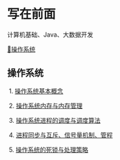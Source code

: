 # 写在前面
  计算机基础、Java、大数据开发

[🌟操作系统](#操作系统)

  

## 操作系统

​	1. [操作系统基本概念](https://github.com/ZJHowe/JavaAndData/blob/gh-pages/%E6%93%8D%E4%BD%9C%E7%B3%BB%E7%BB%9F%E7%9B%B8%E5%85%B3/%E6%93%8D%E4%BD%9C%E7%B3%BB%E7%BB%9F%E5%9F%BA%E6%9C%AC%E6%A6%82%E5%BF%B5.md)

​ 2. [操作系统内存与内存管理](https://github.com/ZJHowe/JavaAndData/blob/%E8%AE%A1%E7%AE%97%E6%9C%BA/%E6%93%8D%E4%BD%9C%E7%B3%BB%E7%BB%9F%E7%9B%B8%E5%85%B3/%E6%93%8D%E4%BD%9C%E7%B3%BB%E7%BB%9F%E7%9A%84%E8%BF%9B%E7%A8%8B%E5%92%8C%E7%BA%BF%E7%A8%8B%E5%9F%BA%E6%9C%AC%E7%9F%A5%E8%AF%86.md)

​ 3. [操作系统进程的调度与调度算法](https://github.com/ZJHowe/JavaAndData/blob/%E8%AE%A1%E7%AE%97%E6%9C%BA/%E6%93%8D%E4%BD%9C%E7%B3%BB%E7%BB%9F%E7%9B%B8%E5%85%B3/%E6%93%8D%E4%BD%9C%E7%B3%BB%E7%BB%9F%E8%BF%9B%E7%A8%8B%E7%9A%84%E8%B0%83%E5%BA%A6%E4%B8%8E%E8%B0%83%E5%BA%A6%E7%AE%97%E6%B3%95.md)

​ 4. [进程同步与互斥、信号量机制、管程](https://github.com/ZJHowe/JavaAndData/blob/%E8%AE%A1%E7%AE%97%E6%9C%BA/%E6%93%8D%E4%BD%9C%E7%B3%BB%E7%BB%9F%E7%9B%B8%E5%85%B3/%E8%BF%9B%E7%A8%8B%E5%90%8C%E6%AD%A5%E4%B8%8E%E4%BA%92%E6%96%A5%E3%80%81%E4%BF%A1%E5%8F%B7%E9%87%8F%E6%9C%BA%E5%88%B6%E3%80%81%E7%AE%A1%E7%A8%8B.md)

​ 5. [操作系统的死锁与处理策略](
https://github.com/ZJHowe/JavaAndData/blob/%E8%AE%A1%E7%AE%97%E6%9C%BA/%E6%93%8D%E4%BD%9C%E7%B3%BB%E7%BB%9F%E7%9B%B8%E5%85%B3/%E6%93%8D%E4%BD%9C%E7%B3%BB%E7%BB%9F%E7%9A%84%E6%AD%BB%E9%94%81%E4%B8%8E%E5%A4%84%E7%90%86%E7%AD%96%E7%95%A5.md)


